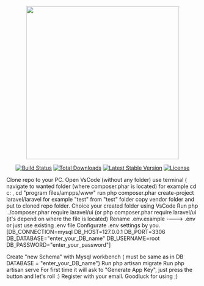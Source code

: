 <p align="center"><a href="https://laravel.com" target="_blank"><img src="https://raw.githubusercontent.com/laravel/art/master/logo-lockup/5%20SVG/2%20CMYK/1%20Full%20Color/laravel-logolockup-cmyk-red.svg" width="400"></a></p>

<p align="center">
<a href="https://travis-ci.org/laravel/framework"><img src="https://travis-ci.org/laravel/framework.svg" alt="Build Status"></a>
<a href="https://packagist.org/packages/laravel/framework"><img src="https://img.shields.io/packagist/dt/laravel/framework" alt="Total Downloads"></a>
<a href="https://packagist.org/packages/laravel/framework"><img src="https://img.shields.io/packagist/v/laravel/framework" alt="Latest Stable Version"></a>
<a href="https://packagist.org/packages/laravel/framework"><img src="https://img.shields.io/packagist/l/laravel/framework" alt="License"></a>
</p>

Clone repo to your PC.
Open VsCode (without any folder) use terminal ( navigate to wanted folder (where composer.phar is located) for example cd c: , cd "program files/ampps/www"
run php composer.phar create-project laravel/laravel for example "test"
from "test" folder copy vendor folder and put to cloned repo folder.
Choice your created folder using VsCode
Run php ../composer.phar require laravel/ui (or php composer.phar require laravel/ui (it's depend on where the file is located)
Rename .env.example ----> .env or just use existing .env file
Configurate .env settings by you.
[DB_CONNECTION=mysql DB_HOST=127.0.0.1 DB_PORT=3306 DB_DATABASE="enter_your_DB_name" DB_USERNAME=root DB_PASSWORD="enter_your_password"]

Create "new Schema" with Mysql workbench ( must be same as in DB DATABASE = "enter_your_DB_name")
Run php artisan migrate
Run php artisan serve
For first time it will ask to "Generate App Key", just press the button and let's roll :)
Register with your email.
Goodluck for using ;)
